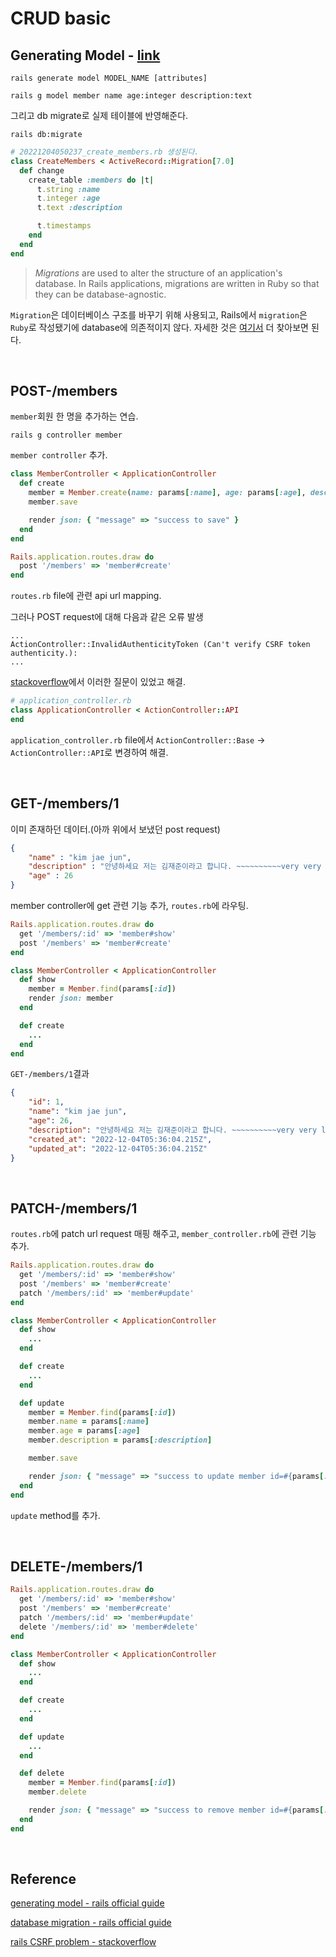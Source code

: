 # CRUD basic

## Generating Model - [link](https://guides.rubyonrails.org/getting_started.html#mvc-and-you-generating-a-model)

```shell
rails generate model MODEL_NAME [attributes]
```

```shell
rails g model member name age:integer description:text
```

그리고 db migrate로 실제 테이블에 반영해준다.

```shell
rails db:migrate
```

```ruby
# 20221204050237_create_members.rb 생성된다.
class CreateMembers < ActiveRecord::Migration[7.0]
  def change
    create_table :members do |t|
      t.string :name
      t.integer :age
      t.text :description

      t.timestamps
    end
  end
end
```

> *Migrations* are used to alter the structure of an application's database. In Rails applications, migrations are written in Ruby so that they can be database-agnostic.

`Migration`은 데이터베이스 구조를 바꾸기 위해 사용되고, Rails에서 `migration`은 `Ruby`로 작성됐기에 database에 의존적이지 않다. 자세한 것은 [여기서](https://guides.rubyonrails.org/getting_started.html#database-migrations) 더 찾아보면 된다.

<br>

## POST-/members

`member`회원 한 명을 추가하는 연습.

```shell
rails g controller member
```

`member controller` 추가.

```ruby
class MemberController < ApplicationController
  def create
    member = Member.create(name: params[:name], age: params[:age], description: params[:description])
    member.save

    render json: { "message" => "success to save" }
  end
end
```

```ruby
Rails.application.routes.draw do
  post '/members' => 'member#create'
end
```

`routes.rb` file에 관련 api url mapping.

그러나 POST request에 대해 다음과 같은 오류 발생

```shell
...
ActionController::InvalidAuthenticityToken (Can't verify CSRF token authenticity.):
...
```

[stackoverflow](https://stackoverflow.com/questions/35181340/rails-cant-verify-csrf-token-authenticity-when-making-a-post-request)에서 이러한 질문이 있었고 해결.

```ruby
# application_controller.rb
class ApplicationController < ActionController::API
end
```

`application_controller.rb` file에서 `ActionController::Base` → `ActionController::API`로 변경하여 해결.

<br>

## GET-/members/1

이미 존재하던 데이터.(아까 위에서 보냈던 post request)

```json
{
    "name" : "kim jae jun",
    "description" : "안녕하세요 저는 김재준이라고 합니다. ~~~~~~~~~~very very long self introduction",
    "age" : 26
}
```

member controller에 get 관련 기능 추가, `routes.rb`에 라우팅.

```ruby
Rails.application.routes.draw do
  get '/members/:id' => 'member#show'
  post '/members' => 'member#create'
end
```

```ruby
class MemberController < ApplicationController
  def show
    member = Member.find(params[:id])
    render json: member
  end

  def create
    ...
  end
end
```

`GET-/members/1`결과

```json
{
    "id": 1,
    "name": "kim jae jun",
    "age": 26,
    "description": "안녕하세요 저는 김재준이라고 합니다. ~~~~~~~~~~very very long self introduction",
    "created_at": "2022-12-04T05:36:04.215Z",
    "updated_at": "2022-12-04T05:36:04.215Z"
}
```

<br>

## PATCH-/members/1

`routes.rb`에 patch url request 매핑 해주고, `member_controller.rb`에 관련 기능 추가.

```ruby
Rails.application.routes.draw do
  get '/members/:id' => 'member#show'
  post '/members' => 'member#create'
  patch '/members/:id' => 'member#update'
end
```

```ruby
class MemberController < ApplicationController
  def show
    ...
  end

  def create
    ...
  end

  def update
    member = Member.find(params[:id])
    member.name = params[:name]
    member.age = params[:age]
    member.description = params[:description]

    member.save

    render json: { "message" => "success to update member id=#{params[:id]}" }
  end
end
```

`update` method를 추가.

<br>

## DELETE-/members/1

```ruby
Rails.application.routes.draw do
  get '/members/:id' => 'member#show'
  post '/members' => 'member#create'
  patch '/members/:id' => 'member#update'
  delete '/members/:id' => 'member#delete'
end
```

```ruby
class MemberController < ApplicationController
  def show
    ...
  end

  def create
    ...
  end

  def update
    ...
  end

  def delete
    member = Member.find(params[:id])
    member.delete

    render json: { "message" => "success to remove member id=#{params[:id]}" }
  end
end

```

<br>



## Reference

[generating model - rails official guide](https://guides.rubyonrails.org/getting_started.html#mvc-and-you-generating-a-model)

[database migration - rails official guide](https://guides.rubyonrails.org/getting_started.html#database-migrations)

[rails CSRF problem - stackoverflow](https://stackoverflow.com/questions/35181340/rails-cant-verify-csrf-token-authenticity-when-making-a-post-request)

